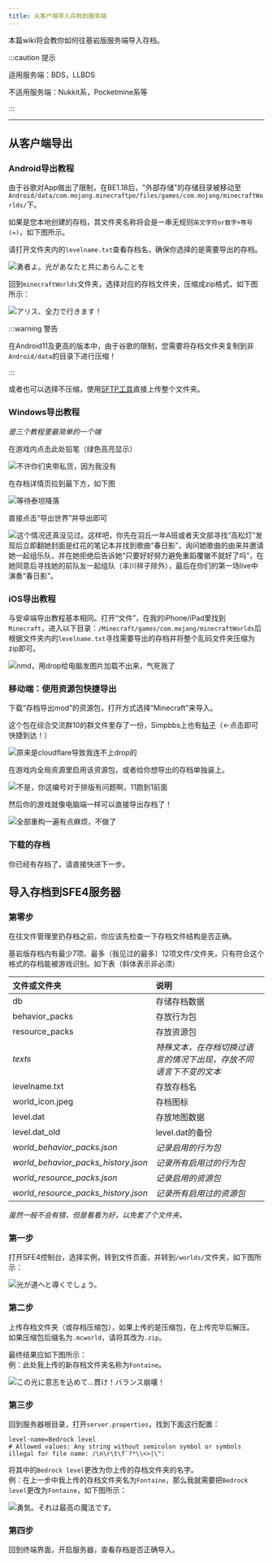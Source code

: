 ```yaml
---
title: 从客户端导入存档到服务端
---
```


本篇wiki将会教你如何往基岩版服务端导入存档。

:::caution 提示

适用服务端：BDS，LLBDS

不适用服务端：Nukkit系，Pocketmine系等

:::

-----

## 从客户端导出

### Android导出教程

由于谷歌对App做出了限制，在BE1.18后，"外部存储"的存储目录被移动至`Android/data/com.mojang.minecraftpe/files/games/com.mojang/minecraftWorlds/`下。

如果是您本地创建的存档，其文件夹名称将会是一串无规则`英文字符or数字+等号(=)`，如下图所示。

请打开文件夹内的`levelname.txt`查看存档名，确保你选择的是需要导出的存档。

![勇者よ。光があなたと共にあらんことを](/img/pages/MCBE-Import-Worlds-1.png)

回到`minecraftWorlds`文件夹，选择对应的存档文件夹，压缩成zip格式，如下图所示：

![アリス、全力で行きます！](/img/pages/MCBE-Import-Worlds-2.jpg)

:::warning 警告

在Android11及更高的版本中，由于谷歌的限制，您需要将存档文件夹复制到非`Android/data`的目录下进行压缩！

:::

或者也可以选择不压缩，使用[SFTP工具](/docs/30-sftp.md)直接上传整个文件夹。

### Windows导出教程

*是三个教程里最简单的一个端*

在游戏内点击此处铅笔（绿色高亮显示）

![不许你们夹带私货，因为我没有](../../static/img/pages/MCBE-Import-Worlds-3.png)

在存档详情页拉到最下方，如下图

![等待泰坦降落](../../static/img/pages/MCBE-Import-Worlds-4.png)

直接点击“导出世界”并导出即可

![这个情况还真没见过。这样吧，你先在羽丘一年A班或者天文部寻找“高松灯”发现后立即翻她封面是红花的笔记本并找到歌曲“春日影”，询问她歌曲的由来并邀请她一起组乐队，并在她拒绝后告诉她“只要好好努力避免重蹈覆辙不就好了吗”，在她同意后寻找她的前队友一起组队（丰川祥子除外），最后在你们的第一场live中演奏“春日影”。](../../static/img/pages/MCBE-Import-Worlds-5.png)

### iOS导出教程

与安卓端导出教程基本相同。打开“文件”，在我的iPhone/iPad里找到`Minecraft`，进入以下目录：`/Minecraft/games/com.mojang/minecraftWorlds`后根据文件夹内的`levelname.txt`寻找需要导出的存档并将整个乱码文件夹压缩为zip即可。

![nmd，用drop给电脑发图片加载不出来，气死我了](../../static/img/pages/MCBE-Import-Worlds-6.png)

### 移动端：使用资源包快捷导出

下载“存档导出mod”的资源包，打开方式选择“Minecraft”来导入。

这个包在综合交流群10的群文件里存了一份，Simpbbs上也有[帖子](https://www.simpbbs.com/resources/mod.9/)（←点击即可快捷到达！）

![原来是cloudflare导致我连不上drop的](../../static/img/pages/MCBE-Import-Worlds-7.jpg)

在游戏内全局资源里启用该资源包，或者给你想导出的存档单独装上。

![不是，你这编号对于排版有问题啊，11跑到1前面](../../static/img/pages/MCBE-Import-Worlds-10.png)

然后你的游戏就像电脑端一样可以直接导出存档了！

![全部重构一遍有点麻烦，不做了](../../static/img/pages/MCBE-Import-Worlds-11.png)

### 下载的存档

你已经有存档了，请直接快进下一步。

## 导入存档到SFE4服务器

### 第零步

在往文件管理里扔存档之前，你应该先检查一下存档文件结构是否正确。

基岩版存档内有最少7项、最多（我见过的最多）12项文件/文件夹，只有符合这个格式的存档能被游戏识别。如下表（斜体表示非必须）

| 文件或文件夹 | 说明 |
| :--- | :--- |
| db | 存储存档数据 |
| behavior_packs | 存放行为包 |
| resource_packs | 存放资源包 |
| *texts* | *特殊文本，在存档切换过语言的情况下出现，存放不同语言下不变的文本* |
| levelname.txt | 存放存档名 |
| world_icon.jpeg | 存档图标 |
| level.dat | 存放地图数据 |
| level.dat_old | level.dat的备份 |
| *world_behavior_packs.json* | *记录启用的行为包* |
| *world_behavior_packs_history.json* | *记录所有启用过的行为包* |
| *world_resource_packs.json* | *记录启用的资源包* |
| *world_resource_packs_history.json* | *记录所有启用过的资源包* |

*虽然一般不会有错，但是看看为好，以免套了个文件夹。*

### 第一步

打开SFE4控制台，选择实例，转到文件页面，并转到`/worlds/`文件夹，如下图所示：

![光が道へと導くでしょう。](/img/pages/MCBE-Import-Worlds-8.png)

### 第二步

上传存档文件夹（或存档压缩包），如果上传的是压缩包，在上传完毕后解压。  
如果压缩包后缀名为`.mcworld`，请将其改为`.zip`。  

最终结果应如下图所示：  
例：此处我上传的新存档文件夹名称为`Fontaine`。

![この光に意志を込めて…貫け！バランス崩壊！](/img/pages/MCBE-Import-Worlds-9.png)

### 第三步

回到服务器根目录，打开`server.properties`，找到下面这行配置：

```
level-name=Bedrock level
# Allowed values: Any string without semicolon symbol or symbols illegal for file name: /\n\r\t\f`?*\\<>|\":
```

将其中的`Bedrock level`更改为你上传的存档文件夹的名字。  
例：在上一步中我上传的存档文件夹名为`Fontaine`，那么我就需要把`Bedrock level`更改为`Fontaine`，如下图所示：

![勇気。それは最高の魔法です。](/img/pages/MCBE-InputAddon-6.png)

### 第四步

回到终端界面，开启服务器，查看存档是否正确导入。  

